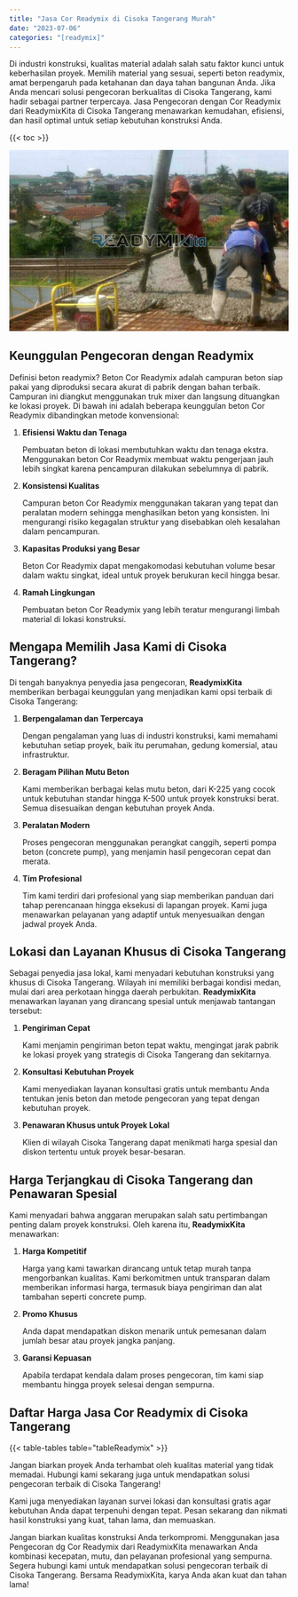 ```yaml
---
title: "Jasa Cor Readymix di Cisoka Tangerang Murah"
date: "2023-07-06"
categories: "[readymix]"
---
```


Di industri konstruksi, kualitas material adalah salah satu faktor kunci untuk keberhasilan proyek. Memilih material yang sesuai, seperti beton readymix, amat berpengaruh pada ketahanan dan daya tahan bangunan Anda. Jika Anda mencari solusi pengecoran berkualitas di Cisoka Tangerang, kami hadir sebagai partner terpercaya. Jasa Pengecoran dengan Cor Readymix dari ReadymixKita di Cisoka Tangerang menawarkan kemudahan, efisiensi, dan hasil optimal untuk setiap kebutuhan konstruksi Anda.

{{< toc >}}

![Jasa Cor Readymix di Cisoka Tangerang Murah](/images/readymix/cor-readymix-09.jpg)

## Keunggulan Pengecoran dengan Readymix

Definisi beton readymix? Beton Cor Readymix adalah campuran beton siap pakai yang diproduksi secara akurat di pabrik dengan bahan terbaik. Campuran ini diangkut menggunakan truk mixer dan langsung dituangkan ke lokasi proyek. Di bawah ini adalah beberapa keunggulan beton Cor Readymix dibandingkan metode konvensional:

1. **Efisiensi Waktu dan Tenaga**

   Pembuatan beton di lokasi membutuhkan waktu dan tenaga ekstra. Menggunakan beton Cor Readymix membuat waktu pengerjaan jauh lebih singkat karena pencampuran dilakukan sebelumnya di pabrik.

2. **Konsistensi Kualitas**

   Campuran beton Cor Readymix menggunakan takaran yang tepat dan peralatan modern sehingga menghasilkan beton yang konsisten. Ini mengurangi risiko kegagalan struktur yang disebabkan oleh kesalahan dalam pencampuran.

3. **Kapasitas Produksi yang Besar**

   Beton Cor Readymix dapat mengakomodasi kebutuhan volume besar dalam waktu singkat, ideal untuk proyek berukuran kecil hingga besar.

4. **Ramah Lingkungan**

   Pembuatan beton Cor Readymix yang lebih teratur mengurangi limbah material di lokasi konstruksi.

## Mengapa Memilih Jasa Kami di Cisoka Tangerang?

Di tengah banyaknya penyedia jasa pengecoran, **ReadymixKita** memberikan berbagai keunggulan yang menjadikan kami opsi terbaik di Cisoka Tangerang:

1. **Berpengalaman dan Terpercaya**

   Dengan pengalaman yang luas di industri konstruksi, kami memahami kebutuhan setiap proyek, baik itu perumahan, gedung komersial, atau infrastruktur.

2. **Beragam Pilihan Mutu Beton**

   Kami memberikan berbagai kelas mutu beton, dari K-225 yang cocok untuk kebutuhan standar hingga K-500 untuk proyek konstruksi berat. Semua disesuaikan dengan kebutuhan proyek Anda.

3. **Peralatan Modern**

   Proses pengecoran menggunakan perangkat canggih, seperti pompa beton (concrete pump), yang menjamin hasil pengecoran cepat dan merata.

4. **Tim Profesional**

   Tim kami terdiri dari profesional yang siap memberikan panduan dari tahap perencanaan hingga eksekusi di lapangan proyek. Kami juga menawarkan pelayanan yang adaptif untuk menyesuaikan dengan jadwal proyek Anda.

## Lokasi dan Layanan Khusus di Cisoka Tangerang

Sebagai penyedia jasa lokal, kami menyadari kebutuhan konstruksi yang khusus di Cisoka Tangerang. Wilayah ini memiliki berbagai kondisi medan, mulai dari area perkotaan hingga daerah perbukitan. **ReadymixKita** menawarkan layanan yang dirancang spesial untuk menjawab tantangan tersebut:

1. **Pengiriman Cepat**

   Kami menjamin pengiriman beton tepat waktu, mengingat jarak pabrik ke lokasi proyek yang strategis di Cisoka Tangerang dan sekitarnya.

2. **Konsultasi Kebutuhan Proyek**

   Kami menyediakan layanan konsultasi gratis untuk membantu Anda tentukan jenis beton dan metode pengecoran yang tepat dengan kebutuhan proyek.

3. **Penawaran Khusus untuk Proyek Lokal**

   Klien di wilayah Cisoka Tangerang dapat menikmati harga spesial dan diskon tertentu untuk proyek besar-besaran.

## Harga Terjangkau di Cisoka Tangerang dan Penawaran Spesial

Kami menyadari bahwa anggaran merupakan salah satu pertimbangan penting dalam proyek konstruksi. Oleh karena itu, **ReadymixKita** menawarkan:

1. **Harga Kompetitif**

   Harga yang kami tawarkan dirancang untuk tetap murah tanpa mengorbankan kualitas. Kami berkomitmen untuk transparan dalam memberikan informasi harga, termasuk biaya pengiriman dan alat tambahan seperti concrete pump.

2. **Promo Khusus**

   Anda dapat mendapatkan diskon menarik untuk pemesanan dalam jumlah besar atau proyek jangka panjang.

3. **Garansi Kepuasan**

   Apabila terdapat kendala dalam proses pengecoran, tim kami siap membantu hingga proyek selesai dengan sempurna.

## Daftar Harga Jasa Cor Readymix di Cisoka Tangerang

{{< table-tables table="tableReadymix" >}}

Jangan biarkan proyek Anda terhambat oleh kualitas material yang tidak memadai. Hubungi kami sekarang juga untuk mendapatkan solusi pengecoran terbaik di Cisoka Tangerang!

Kami juga menyediakan layanan survei lokasi dan konsultasi gratis agar kebutuhan Anda dapat terpenuhi dengan tepat. Pesan sekarang dan nikmati hasil konstruksi yang kuat, tahan lama, dan memuaskan.

Jangan biarkan kualitas konstruksi Anda terkompromi. Menggunakan jasa Pengecoran dg Cor Readymix dari ReadymixKita menawarkan Anda kombinasi kecepatan, mutu, dan pelayanan profesional yang sempurna. Segera hubungi kami untuk mendapatkan solusi pengecoran terbaik di Cisoka Tangerang. Bersama ReadymixKita, karya Anda akan kuat dan tahan lama!